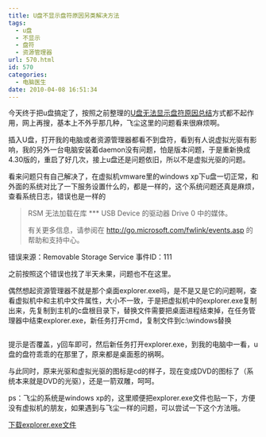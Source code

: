 ```yaml
---
title: U盘不显示盘符原因另类解决方法
tags:
  - u盘
  - 不显示
  - 盘符
  - 资源管理器
url: 570.html
id: 570
categories:
  - 电脑医生
date: 2010-04-08 16:51:34
---
```


今天终于把u盘搞定了，按照之前整理的[U盘无法显示盘符原因总结](http://flyash.itcao.com/post_569.html "U盘无法显示盘符原因总结")方式都不起作用，网上再搜，基本上不外乎那几种，飞尘这里的问题看来很麻烦啊。  

插入U盘，打开我的电脑或者资源管理器都看不到盘符，看到有人说虚拟光驱有影响，我的另外一台电脑安装着daemon没有问题，怕是版本问题，于是重新换成4.30版的，重启了好几次，接上u盘还是问题依旧，所以不是虚拟光驱的问题。  

看来问题只有自己解决了，在虚拟机vmware里的windows xp下u盘一切正常，和外面的系统对比了一下服务设置什么的，都是一样的，这个系统问题还真是麻烦，查看系统日志，错误也是一样的

> RSM 无法加载在库 *** USB Device 的驱动器 Drive 0 中的媒体。  
>   
> 有关更多信息，请参阅在 http://go.microsoft.com/fwlink/events.asp 的帮助和支持中心。

错误来源：Removable Storage Service 事件ID：111  

之前按照这个错误也找了半天未果，问题也不在这里。  

偶然想起资源管理器不就是那个桌面explorer.exe吗，是不是又是它的问题啊，查看虚拟机中和主机中文件属性，大小不一致，于是把虚拟机中的explorer.exe复制出来，先复制到主机的c盘根目录下，替换文件需要把桌面进程结束掉，在任务管理器中结束explorer.exe，新任务打开cmd，复制文件到c:\\windows替换


```copy c:\exeplorer.exe c:\windows\
```

提示是否覆盖，y回车即可，然后新任务打开explorer.exe，到我的电脑中一看，u盘的盘符乖乖的在那里了，原来都是桌面惹的祸啊。  

与此同时，原来光驱和虚拟光驱的图标是cd的样子，现在变成DVD的图标了（系统本来就是DVD的光驱），还是一箭双雕，呵呵。  

ps：飞尘的系统是windows xp的，这里顺便把explorer.exe文件也贴一下，方便没有虚拟机的朋友，如果遇到与飞尘一样的问题，可以尝试一下这个方法哦。  

[下载explorer.exe文件](https://res.cloudinary.com/flyash/raw/upload/v1562834244/itcao/explorer_m6kqew.zip)